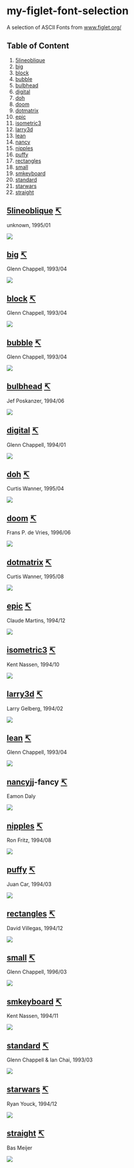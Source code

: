 # my-figlet-font-selection

A selection of ASCII Fonts from www.figlet.org/

<a name="toc"></a>

## Table of Content

1. [5lineoblique](#5lineoblique)
1. [big](#big)
1. [block](#block)
1. [bubble](#bubble)
1. [bulbhead](#bulbhead)
1. [digital](#digital)
1. [doh](#doh)
1. [doom](#doom)
1. [dotmatrix](#dotmatrix)
1. [epic](#epic)
1. [isometric3](#isometric3)
1. [larry3d](#larry3d)
1. [lean](#lean)
1. [nancy](#nancy)
1. [nipples](#nipples)
1. [puffy](#puffy)
1. [rectangles](#rectangles)
1. [small](#small)
1. [smkeyboard](#smkeyboard)
1. [standard](#standard)
1. [starwars](#starwars)
1. [straight](#straight)

<a name="5lineoblique"></a>

## [5lineoblique](fonts/5lineoblique.flf)  [↸](#toc)

unknown, 1995/01

![](fonts/5lineoblique.svg)

<a name="big"></a>

## [big](fonts/big.flf)  [↸](#toc)

Glenn Chappell,	1993/04 

![](fonts/big.svg)

<a name="block"></a>

## [block](fonts/block.flf)  [↸](#toc)

Glenn Chappell,	1993/04

![](fonts/block.svg)

<a name="bubble"></a>

## [bubble](fonts/bubble.flf)  [↸](#toc)

Glenn Chappell,	1993/04

![](fonts/bubble.svg)

<a name="bulbhead"></a>

## [bulbhead](fonts/bulbhead.flf)  [↸](#toc)

Jef Poskanzer,	1994/06 

![](fonts/bulbhead.svg)

<a name="digital"></a>

## [digital](fonts/digital.flf)  [↸](#toc)

Glenn Chappell,	1994/01

![](fonts/digital.svg)

<a name="doh"></a>

## [doh](fonts/doh.flf)  [↸](#toc)

Curtis Wanner,	1995/04

![](fonts/doh.svg)

<a name="doom"></a>

## [doom](fonts/doom.flf)  [↸](#toc)

Frans P. de Vries,	1996/06

![](fonts/doom.svg)

<a name="dotmatrix"></a>

## [dotmatrix](fonts/dotmatrix.flf)  [↸](#toc)

Curtis Wanner,	1995/08

![](fonts/dotmatrix.svg)

<a name="epic"></a>

## [epic](fonts/epic.flf)  [↸](#toc)

Claude Martins,	1994/12

![](fonts/epic.svg)

<a name="isometric3"></a>

## [isometric3](fonts/isometric3.flf)  [↸](#toc)

Kent Nassen,	1994/10

![](fonts/isometric3.svg)

<a name="larry3d"></a>

## [larry3d](fonts/larry3d.flf)  [↸](#toc)

Larry Gelberg,	1994/02

![](fonts/larry3d.svg)

<a name="lean"></a>

## [lean](fonts/lean.flf)  [↸](#toc)

Glenn Chappell,	1993/04

![](fonts/lean.svg)

<a name="nancy"></a>

## [nancy](fonts/nancy.flf)jj-fancy [↸](#toc)

Eamon Daly

![](fonts/nancyj-fancy.svg)

<a name="nipples"></a>

## [nipples](fonts/nipples.flf)  [↸](#toc)

Ron Fritz,	1994/08

![](fonts/nipples.svg)

<a name="puffy"></a>

## [puffy](fonts/puffy.flf)  [↸](#toc)

Juan Car,	1994/03

![](fonts/puffy.svg)

<a name="rectangles"></a>

## [rectangles](fonts/rectangles.flf)  [↸](#toc)

David Villegas,	1994/12

![](fonts/rectangles.svg)

<a name="small"></a>

## [small](fonts/small.flf)  [↸](#toc)

Glenn Chappell,	1996/03

![](fonts/small.svg)

<a name="smkeyboard"></a>

## [smkeyboard](fonts/smkeyboard.flf)  [↸](#toc)

Kent Nassen,	1994/11

![](fonts/smkeyboard.svg)

<a name="standard"></a>

## [standard](fonts/standard.flf)  [↸](#toc)

Glenn Chappell & Ian Chai,	1993/03

![](fonts/standard.svg)

<a name="starwars"></a>

## [starwars](fonts/starwars.flf)  [↸](#toc)

Ryan Youck,	1994/12

![](fonts/starwars.svg)

<a name="straight"></a>

## [straight](fonts/straight.flf)  [↸](#toc)

Bas Meijer

![](fonts/straight.svg)

